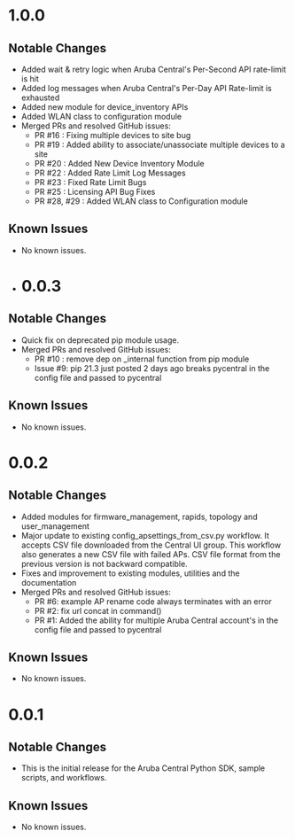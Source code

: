 # 1.0.0

## Notable Changes
* Added wait & retry logic when Aruba Central's Per-Second API rate-limit is hit
* Added log messages when Aruba Central's Per-Day API Rate-limit is exhausted
* Added new module for device_inventory APIs
* Added WLAN class to configuration module
* Merged PRs and resolved GitHub issues:
    - PR #16 : Fixing multiple devices to site bug
    - PR #19 : Added ability to associate/unassociate multiple devices to a site
    - PR #20 : Added New Device Inventory Module
    - PR #22 : Added Rate Limit Log Messages
    - PR #23 : Fixed Rate Limit Bugs
    - PR #25 : Licensing API Bug Fixes
    - PR #28, #29 : Added WLAN class to Configuration module

## Known Issues
* No known issues.
  
* # 0.0.3

## Notable Changes
* Quick fix on deprecated pip module usage.
* Merged PRs and resolved GitHub issues:
    - PR #10 : remove dep on _internal function from pip module 
    - Issue #9: pip 21.3 just posted 2 days ago breaks pycentral in the config file and passed to pycentral

## Known Issues
* No known issues.
  
# 0.0.2

## Notable Changes
* Added modules for firmware_management, rapids, topology and user_management
* Major update to existing config_apsettings_from_csv.py workflow. It accepts CSV file downloaded from the Central UI group. This workflow also generates a new CSV file with failed APs. CSV file format from the previous version is not backward compatible.
* Fixes and improvement to existing modules, utilities and the documentation
* Merged PRs and resolved GitHub issues:
    - PR #6: example AP rename code always terminates with an error
    - PR #2: fix url concat in command()
    - PR #1: Added the ability for multiple Aruba Central account's in the config file and passed to pycentral

## Known Issues
* No known issues.

# 0.0.1

## Notable Changes
* This is the initial release for the Aruba Central Python SDK, sample scripts, and workflows.

## Known Issues
* No known issues.
